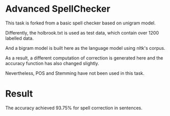 # Advanced SpellChecker
This task is forked from a basic spell checker based on unigram model.

Differently, the holbrook.txt is used as test data, which contain over 1200 labelled data.

And a bigram model is built here as the language model using nltk's corpus.

As a result, a different computation of correction is generated here and the accuracy function has also changed slightly.

Nevertheless, POS and Stemming have not been used in this task.

# Result
The accuracy achieved 93.75% for spell correction in sentences.
